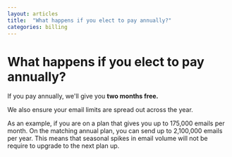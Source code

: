 ```yaml
---
layout: articles
title:  "What happens if you elect to pay annually?"
categories: billing
---
```


# What happens if you elect to pay annually?

If you pay annually, we'll give you **two months free.**

We also ensure your email limits are spread out across the year.

As an example, if you are on a plan that gives you up to 175,000 emails per month. On the matching annual plan, you can send up to 2,100,000 emails per year. This means that seasonal spikes in email volume will not be require to upgrade to the next plan up.